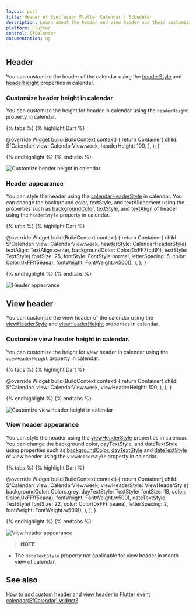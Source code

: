 ```yaml
---
layout: post
title: Header of Syncfusion Flutter Calendar | Scheduler
description: Learn about the header and view header and their customization in Syncfusion Flutter Calendar widget
platform: Flutter
control: SfCalendar
documentation: ug
---
```

## Header


You can customize the header of the calendar using the [headerStyle](https://pub.dev/documentation/syncfusion_flutter_calendar/latest/calendar/SfCalendar/headerStyle.html) and [headerHeight](https://pub.dev/documentation/syncfusion_flutter_calendar/latest/calendar/SfCalendar/headerHeight.html) properties in calendar.

### Customize header height in calendar

You can customize the height for header in calendar using the `headerHeight` property in calendar.

{% tabs %}
{% highlight Dart %}

@override
Widget build(BuildContext context) {
  return Container(
    child: SfCalendar(
      view: CalendarView.week,
      headerHeight: 100,
    ),
  );
}

{% endhighlight %}
{% endtabs %}

![Customize header height in calendar](images/headers/header-height.png)

### Header appearance
You can style the header using the [calendarHeaderStyle](https://pub.dev/documentation/syncfusion_flutter_calendar/latest/calendar/CalendarHeaderStyle-class.html) in calendar. You can change the background color, textStyle, and textAlignement using the properties such as [backgroundColor](https://pub.dev/documentation/syncfusion_flutter_calendar/latest/calendar/CalendarHeaderStyle/backgroundColor.html), [textStyle](https://pub.dev/documentation/syncfusion_flutter_calendar/latest/calendar/CalendarHeaderStyle/textStyle.html), and [textAlign](https://pub.dev/documentation/syncfusion_flutter_calendar/latest/calendar/CalendarHeaderStyle/textAlign.html) of header using the `headerStyle` property in calendar. 

{% tabs %}
{% highlight Dart %}

@override
Widget build(BuildContext context) {
  return Container(
    child: SfCalendar(
      view: CalendarView.week,
      headerStyle: CalendarHeaderStyle(
          textAlign: TextAlign.center,
          backgroundColor: Color(0xFF7fcd91),
          textStyle: TextStyle(
              fontSize: 25,
              fontStyle: FontStyle.normal,
              letterSpacing: 5,
              color: Color(0xFFff5eaea),
              fontWeight: FontWeight.w500)),
    ),
  );
}

{% endhighlight %}
{% endtabs %}

![Header appearance](images/headers/header-style.png)

## View header

You can customize the view header of the calendar using the [viewHeaderStyle](https://pub.dev/documentation/syncfusion_flutter_calendar/latest/calendar/SfCalendar/viewHeaderStyle.html) and [viewHeaderHeight](https://pub.dev/documentation/syncfusion_flutter_calendar/latest/calendar/SfCalendar/viewHeaderHeight.html) properties in calendar.

### Customize view header height in calendar.

You can customize the height for view header in calendar using the `viewHeaderHeight` property in calendar.

{% tabs %}
{% highlight Dart %}

@override
Widget build(BuildContext context) {
  return Container(
    child: SfCalendar(
      view: CalendarView.week,
      viewHeaderHeight: 100,
    ),
  );
}

{% endhighlight %}
{% endtabs %}

![Customize view header height in calendar](images/headers/viewheader-height.png)

### View header appearance

You can style the header using the [viewHeaderStyle](https://pub.dev/documentation/syncfusion_flutter_calendar/latest/calendar/ViewHeaderStyle-class.html) properties in calendar. You can change the background color, dayTextStyle, and dateTextStyle using properties such as [backgroundColor](https://pub.dev/documentation/syncfusion_flutter_calendar/latest/calendar/ViewHeaderStyle/backgroundColor.html), [dayTextStyle](https://pub.dev/documentation/syncfusion_flutter_calendar/latest/calendar/ViewHeaderStyle/dayTextStyle.html) and [dateTextStyle](https://pub.dev/documentation/syncfusion_flutter_calendar/latest/calendar/ViewHeaderStyle/dateTextStyle.html) of view header using the `viewHeaderStyle` property in calendar.

{% tabs %}
{% highlight Dart %}

@override
Widget build(BuildContext context) {
  return Container(
    child: SfCalendar(
      view: CalendarView.week,
      viewHeaderStyle: ViewHeaderStyle(
          backgroundColor: Colors.grey,
          dayTextStyle: TextStyle(
              fontSize: 18,
              color: Color(0xFFff5eaea),
              fontWeight: FontWeight.w500),
          dateTextStyle: TextStyle(
              fontSize: 22,
              color: Color(0xFFff5eaea),
              letterSpacing: 2,
              fontWeight: FontWeight.w500)),
    ),
  );
}

{% endhighlight %}
{% endtabs %}

![View header appearance](images/headers/viewheader-style.png)

>**NOTE**
* The `dateTextStyle` property not applicable for view header in month view of calendar.

## See also

[How to add custom header and view header in Flutter event calendar(SfCalendar) widget?](https://www.syncfusion.com/kb/10997/how-to-add-custom-header-and-view-header-in-flutter-event-calendar-widget)
